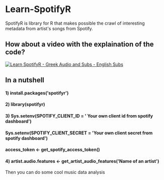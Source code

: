 # Learn-SpotifyR
SpotifyR is library for R that makes possible the crawl of interesting metadata from artist's songs from Spotify.

## How about a video with the explaination of the code? 
[![Learn SpotifyR - Greek Audio and Subs - English Subs](https://i.imgur.com/FjFexq9.jpg)](https://youtu.be/IQQFeKs5eWo)

## In a nutshell

#### 1) install.packages('spotifyr')

#### 2) library(spotifyr)

#### 3) Sys.setenv(SPOTIFY_CLIENT_ID = ' Your own client id from spotify dashboard')
####  Sys.setenv(SPOTIFY_CLIENT_SECRET = 'Your own client secret from spotify dashboard')
####  access_token <- get_spotify_access_token()
   
#### 4) artist.audio.features <- get_artist_audio_features('Name of an artist') 

Then you can do some cool music data analysis
